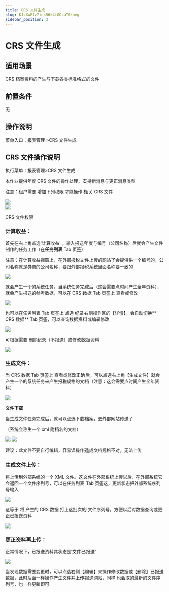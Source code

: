 ```yaml
---
title: CRS 文件生成
slug: K1cXwE7v7ius56k4fGOcaT0kneg
sidebar_position: 3
---
```



# CRS 文件生成

## 适用场景

CRS 档案资料的产生与下载各类标准格式的文件

## 前置条件

无

## 操作说明

菜单入口：报表管理 &gt;CRS 文件生成

## CRS 文件操作说明

执行菜单：报表管理&gt;CRS 文件生成

本作业提供年度 CRS 文件的操作处理，支持新消息与更正消息类型

注意：租户需要 增加下列权限 才能操作 相关 CRS 文件

<div class="grid gap-3 grid-cols-2">
<div>
<img src="/assets/EnXebgC44oXOShxhH1DcB1E2nxf.png"/>
</div>
<div>
<img src="/assets/CDcmb7HhuoHyiExMSqJcYZGzntH.png"/>

<p>CRS 文件权限</p>
</div>
</div>

### **计算收益**： 

首先在右上角点选'计算收益' ，输入报送年度与编号（公司名称）后就会产生文件制作的任务工作（在**任务列表** Tab 页签）

注意：在计算收益视窗上，在外部报税文件上传的网站了会提供供一个编号的，公司名称就是券商的公司名称，要跟外部报税系统里面名称要一致的

<img src="/assets/YoODbqHBToxNU4x3YBBcILRdnmb.png"/>

就会产生一个的系统任务，当系统任务完成后（这会需要点时间产生全年资料），就会产生报送的参考数据，可以在 CRS 数据 Tab 页签上 查看或修改

<img src="/assets/POQ0bbNtfo3AhAxnUy3coGuJnuc.png"/>

也可以在任务列表 Tab 页签上 点选 纪录右侧操作区的【详情】，会自动切换** CRS 数据** Tab 页签，可以查询数据资料或编辑修改

<img src="/assets/Dx7WbkfedoovWUxelGoc2Wsbnwb.png"/>

可根据需要 删除纪录（不报送）或修改数据资料

<img src="/assets/Dt4NbKaOPoYWyOxPqkJctok3n5f.png"/>

### **生成文件**： 

当 CRS 数据 Tab 页签上 查看或修改正确后，可以点选右上角【生成文件】就会产生一个的系统任务来产生报税规格的文档（注意：这会需要点时间产生全年资料）

<img src="/assets/R8q1bVKyVonG6QxthQGcuwONn9g.png"/>

**文件下载**

当生成文件任务完成后，就可以点选下载档案，去外部网站传送了

（系统会称生一个 xml 附档名的文档）

<img src="/assets/DLFLbtjZdophJpx5oQtcuJc6nsG.png"/>

<img src="/assets/Ymovbhiv5owQW0xDGGqc6wZfnlg.png"/>

建议：此文件不要自行编辑，容易误操作造成文档规格不对，无法上传

### **生成文件上传**： 

将上传到外部系统的一个 XML 文件。这文件在外部系统上传以后，在外部系统它会返回一个文件序列号，可以在任务列表 Tab 页签这，更新状态把外部系统序列号输入

<img src="/assets/VhdGbQg1voJTTFxW8Ykc3PGznHf.png"/>

这等于 将 产生的 CRS 数据 打上这批次的 文件序列号，方便以后对数据查询或更正已报送资料

<img src="/assets/JvAibBlwIoAl9qx0RpyclCPAnFc.png"/>

### **更正资料再上传**： 

正常情况下，已报送资料其状态是‘文件已报送'

<img src="/assets/V92Bbt2emoWsBzx2v6tcQLSynKd.png"/>

当发现数据需要变更时，可以点选右侧【编辑】来操作修改数据或【删除】已报送数据，此时后面一样操作产生文件并上传报送网站，同样 也会取的最新的文件序列号，也一样更新即可

